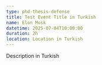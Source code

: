 ```yaml
---
type: phd-thesis-defense
title: Test Event Title in Turkish
name: Elon Musk
datetime: 2025-07-04T10:00:00
duration: 2h
location: Location in Turkish
---
```

Description in Turkish